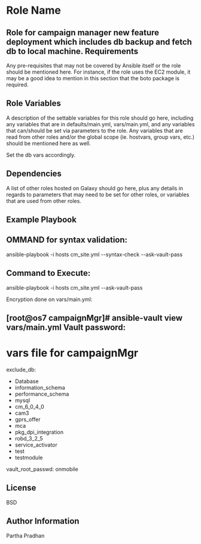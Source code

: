 Role Name
=========

Role for campaign manager new feature deployment which includes db backup and fetch db to local machine.
Requirements
------------

Any pre-requisites that may not be covered by Ansible itself or the role should be mentioned here. For instance, if the role uses the EC2 module, it may be a good idea to mention in this section that the boto package is required.

Role Variables
--------------

A description of the settable variables for this role should go here, including any variables that are in defaults/main.yml, vars/main.yml, and any variables that can/should be set via parameters to the role. Any variables that are read from other roles and/or the global scope (ie. hostvars, group vars, etc.) should be mentioned here as well.

Set the db vars accordingly.

Dependencies
------------

A list of other roles hosted on Galaxy should go here, plus any details in regards to parameters that may need to be set for other roles, or variables that are used from other roles.

Example Playbook
----------------

OMMAND for syntax validation:
------------------------------
ansible-playbook -i hosts cm_site.yml --syntax-check --ask-vault-pass

Command to Execute:
------------------
ansible-playbook -i hosts cm_site.yml  --ask-vault-pass

Encryption done on vars/main.yml:

[root@os7 campaignMgr]# ansible-vault view vars/main.yml 
Vault password: 
---
# vars file for campaignMgr
exclude_db:
 - Database
 - information_schema
 - performance_schema
 - mysql
 - cm_6_0_4_0
 - cam3
 - gprs_offer
 - mca
 - pkg_dpi_integration
 - robd_3_2_5
 - service_activator
 - test
 - testmodule

vault_root_passwd: onmobile

License
-------

BSD

Author Information
------------------
Partha Pradhan
